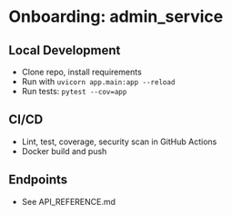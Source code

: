 # Onboarding: admin_service

## Local Development
- Clone repo, install requirements
- Run with `uvicorn app.main:app --reload`
- Run tests: `pytest --cov=app`

## CI/CD
- Lint, test, coverage, security scan in GitHub Actions
- Docker build and push

## Endpoints
- See API_REFERENCE.md

